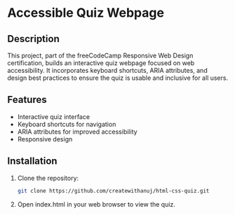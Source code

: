 # Accessible Quiz Webpage

## Description

This project, part of the freeCodeCamp Responsive Web Design certification, builds an interactive quiz webpage focused on web accessibility. It incorporates keyboard shortcuts, ARIA attributes, and design best practices to ensure the quiz is usable and inclusive for all users.

## Features

- Interactive quiz interface
- Keyboard shortcuts for navigation
- ARIA attributes for improved accessibility
- Responsive design

## Installation

1. Clone the repository:
   ```bash
   git clone https://github.com/createwithanuj/html-css-quiz.git
   ```
2. Open index.html in your web browser to view the quiz.

